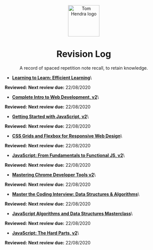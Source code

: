 <div align=center>
<img alt="Tom Hendra logo" src="https://res.cloudinary.com/tomhendra/image/upload/v1567091669/tomhendra-logo/tomhendra-logo-round-1024.png" width="100" />
<h1>Revision Log</h1>
<p>A record of spaced repetition note recall, to retain knowledge.</p>
</div>

- **[Learning to Learn: Efficient Learning](10-learning-to-learn)**\

**Reviewed:**
**Next review due:** 22/08/2020

- **[Complete Intro to Web Development, v2](14-fem-beginner/1-complete-intro-to-web-development-v2)**\

**Reviewed:**
**Next review due:** 22/08/2020

- **[Getting Started with JavaScript, v2](14-fem-beginner/2-getting-started-with-javascript-v2)**\

**Reviewed:**
**Next review due:** 22/08/2020

- **[CSS Grids and Flexbox for Responsive Web Design](14-fem-beginner/3-css-grids-and-flexbox-for-responsive-web-design)**\

**Reviewed:**
**Next review due:** 22/08/2020

- **[JavaScript: From Fundamentals to Functional JS, v2](14-fem-beginner/4-javascript-from-fundamentals-to-functional-js-v2)**\

**Reviewed:**
**Next review due:** 22/08/2020

- **[Mastering Chrome Developer Tools v2](14-fem-beginner/5-mastering-chrome-developer-tools-v2)**\

**Reviewed:**
**Next review due:** 22/08/2020

- **[Master the Coding Interview: Data Structures & Algorithms](11-master-the-coding-interview)**\

**Reviewed:**
**Next review due:** 22/08/2020

- **[JavaScript Algorithms and Data Structures Masterclass](3-algorithms-and-data-structures)**\

**Reviewed:**
**Next review due:** 22/08/2020

- **[JavaScript: The Hard Parts, v2](15-fem-professional/1-javascript-the-hard-parts-v2)**\

**Reviewed:**
**Next review due:** 22/08/2020
